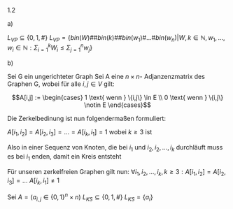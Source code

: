 1.2

a)

$L_{VP} \subseteq \{0,1,\# \}$
$L_{VP} = \left\{ bin(W)\#\#bin(k)\#\#bin(w_{1})\#\dots \# bin(w_{n}) | W,k \in \mathbb{N}, w_{1},\dots,w_{i} \in \mathbb{N}: \Sigma_{i=1}^{k} W_{i} \leq \Sigma^{n}_{j=1} w_{j}  \right\}$

b)

Sei G ein ungerichteter Graph
Sei A eine $n\times n$- Adjanzenzmatrix des Graphen G, wobei für alle $i,j \in V$ gilt: 

$$A[i,j] := \begin{cases} 1 \text{ wenn } \{i,j\} \in E \\ 0 \text{ wenn } \{i,j\} \notin E \end{cases}$$

Die Zerkelbedinung ist nun folgendermaßen formuliert:

$A[i_{1},i_{2}] = A[i_{2},i_{3}] = \dots = A[i_{k},i_{1}] = 1$ wobei $k \geq 3$ ist

Also in einer Sequenz von Knoten, die bei $i_1$ und $i_2,i_2,\dots,i_{k}$ durchläuft muss es bei $i_{1}$ enden, damit ein Kreis entsteht

Für unseren zerkelfreien Graphen gilt nun:
$\forall i_{1},i_{2},\dots,i_{k}, k \geq 3:A[i_{1},i_{2}] = A[i_{2},i_{3}] = \dots \ A[i_{k},i_{1}] \neq 1$

Sei $A = (a_{i,j} \in \{0,1\}^n\times n)$
$L_{KS} \subseteq \{0,1,\# \}$
$L_{KS} = \{a_{i}\}$